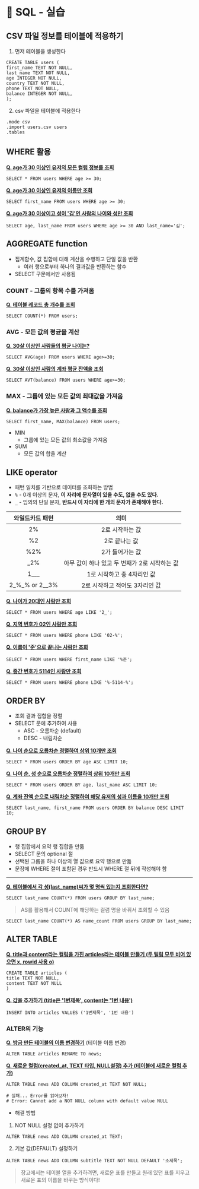 # 🌱 SQL - 실습

## CSV 파일 정보를 테이블에 적용하기

1. 먼저 테이블을 생성한다

```SQLITE
CREATE TABLE users (
first_name TEXT NOT NULL,
last_name TEXT NOT NULL,
age INTEGER NOT NULL,
country TEXT NOT NULL, 
phone TEXT NOT NULL,    
balance INTEGER NOT NULL,    
);
```

2. csv 파일을 테이블에 적용한다

```sqlite
.mode csv
.import users.csv users
.tables
```



## WHERE 활용

<u>**Q. age가 30 이상인 유저의 모든 컬럼 정보를 조회**</u>

```sqlite
SELECT * FROM users WHERE age >= 30;
```

**<u>Q. age가 30 이상인 유저의 이름만 조회</u>**

```sqlite
SELECT first_name FROM users WHERE age >= 30;
```

**<u>Q. age가 30 이상이고 성이 '김'인 사람의 나이와 성만 조회</u>**

```sqlite
SELECT age, last_name FROM users WHERE age >= 30 AND last_name='김';
```

## AGGREGATE function

- 집계함수, 값 집합에 대해 계산을 수행하고 단일 값을 반환
  - 여러 행으로부터 하나의 결과값을 반환하는 함수
- SELECT 구문에서만 사용됨

### COUNT - 그룹의 항목 수를 가져옴

**<u>Q. 테이블 레코드 총 개수를 조회</u>**

```SQLITE
SELECT COUNT(*) FROM users;
```

### AVG - 모든 값의 평균을 계산

**<u>Q. 30살 이상인 사람들의 평균 나이는?</u>**

```SQLITE
SELECT AVG(age) FROM users WHERE age>=30;
```

**<u>Q. 30살 이상인 사람의 계좌 평균 잔액을 조회</u>**

```sqlite
SELECT AVT(balance) FROM users WHERE age>=30;
```



### MAX - 그룹에 있는 모든 값의 최대값을 가져옴

**<u>Q. balance가 가장 높은 사람과 그 액수를 조회</u>**

```sqlite
SELECT first_name, MAX(balance) FROM users;
```

- MIN
  - 그룹에 있는 모든 값의 최소값을 가져옴
- SUM
  - 모든 값의 합을 계산

## LIKE operator

- 패턴 일치를 기반으로 데이터를 조회하는 방법
- `%` - 0개 이상의 문자, **이 자리에 문자열이 있을 수도, 없을 수도 있다.**
- `_` - 임의의 단일 문자, **반드시 이 자리에 한 개의 문자가 존재해야 한다.**

| 와일드카드 패턴 |                     의미                      |
| :-------------: | :-------------------------------------------: |
|       2%        |                2로 시작하는 값                |
|       %2        |                 2로 끝나는 값                 |
|       %2%       |                2가 들어가는 값                |
|       _2%       | 아무 값이 하나 있고 두 번째가 2로 시작하는 값 |
|      1___       |          1로 시작하고 총 4자리인 값           |
| 2_%_% or 2__3%  |        2로 시작하고 적어도 3자리인 값         |

**<u>Q. 나이가 20대인 사람만 조회</u>**

```SQLITE
SELECT * FROM users WHERE age LIKE '2_';
```

**<u>Q. 지역 번호가 02인 사람만 조회</u>**

```SQLITE
SELECT * FROM users WHERE phone LIKE '02-%';
```

**<u>Q. 이름이 '준'으로 끝나는 사람만 조회</u>**

```SQLITE
SELECT * FROM users WHERE first_name LIKE '%준';
```

**<u>Q. 중간 번호가 5114인 사람만 조회</u>**

```SQLITE
SELECT * FROM users WHERE phone LIKE '%-5114-%';
```

## ORDER BY

- 조회 결과 집합을 정렬
- SELECT 문에 추가하여 사용
  - ASC - 오름차순 (default)
  - DESC - 내림차순

**<u>Q. 나이 순으로 오름차순 정렬하여 상위 10개만 조회</u>**

```SQLITE
SELECT * FROM users ORDER BY age ASC LIMIT 10;
```

<u>**Q. 나이 순, 성 순으로 오름차순 정렬하여 상위 10개만 조회**</u>

```sqlite
SELECT * FROM users ORDER BY age, last_name ASC LIMIT 10;
```

<u>**Q. 계좌 잔액 순으로 내림차순 정렬하여 해당 유저의 성과 이름을 10개만 조회**</u>

```sqlite
SELECT last_name, first_name FROM users ORDER BY balance DESC LIMIT 10;
```

## GROUP BY

- 행 집합에서 요약 행 집합을 만듦
- SELECT 문의 optional 절
- 선택된 그룹을 하나 이상의 열 값으로 요약 행으로 만듦
- 문장에 WHERE 절이 포함된 경우 반드시 WHERE 절 뒤에 작성해야 함

<hr>

<u>**Q. 테이블에서 각 성(last_name)씨가 몇 명씩 있는지 조회한다면?**</u>

```SQLITE
SELECT last_name COUNT(*) FROM users GROUP BY last_name;
```

> AS를 활용해서 COUNT에 해당하는 컬럼 명을 바꿔서 조회할 수 있음

```sqlite
SELECT last_name COUNT(*) AS name_count FROM users GROUP BY last_name;
```

## ALTER TABLE

**<u>Q. title과 content라는 컬럼을 가진 articles라는 테이블 만들기 (두 털럼 모두 비어 있으면 x, rowid 사용 o)</u>**

```SQLITE
CREATE TABLE articles (
title TEXT NOT NULL,
content TEXT NOT NULL
)
```

**<u>Q. 값을 추가하기 (title은 '1번제목', content는 '1번 내용')</u>**

```sqlite
INSERT INTO articles VALUES ('1번제목', '1번 내용')
```

### ALTER의 기능

**<u>Q. 방금 만든 테이블의 이름 변경하기</u>** (테이블 이름 변경)

```sqlite
ALTER TABLE articles RENAME TO news;
```

**<u>Q. 새로운 컬럼(created_at, TEXT 타입, NULL설정) 추가 (테이블에 새로운 컬럼 추가)</u>**

```SQLITE
ALTER TABLE news ADD COLUMN created_at TEXT NOT NULL;

# 실패... Error를 읽어보자!
# Error: Cannot add a NOT NULL column with default value NULL
```

- 해결 방법

1. NOT NULL 설정 없이 추가하기

```sqlite
ALTER TABLE news ADD COLUMN created_at TEXT;
```

2. 기본 값(DEFAULT) 설정하기

```SQLITE
ALTER TABLE news ADD COLUMN subtitle TEXT NOT NULL DEFAULT '소제목';
```

> 장고에서는 테이블 열을 추가하려면, 새로운 표를 만들고 원래 있던 표를 지우고 새로운 표의 이름을 바꾸는 방식이다!

